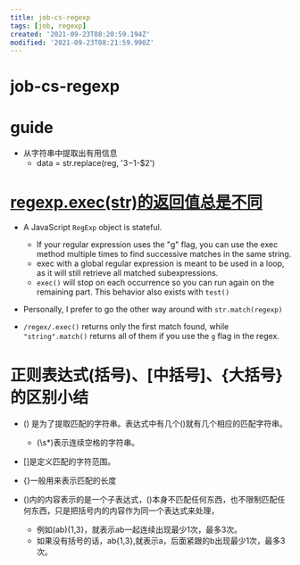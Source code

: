 ```yaml
---
title: job-cs-regexp
tags: [job, regexp]
created: '2021-09-23T08:20:59.194Z'
modified: '2021-09-23T08:21:59.990Z'
---
```


# job-cs-regexp

# guide

- 从字符串中提取出有用信息
  - data = str.replace(reg, '$3-$1-$2')

# [regexp.exec(str)的返回值总是不同](https://stackoverflow.com/questions/11477415)
- A JavaScript `RegExp` object is stateful.
  - If your regular expression uses the "g" flag, you can use the exec method multiple times to find successive matches in the same string.
  - exec with a global regular expression is meant to be used in a loop, as it will still retrieve all matched subexpressions.
  - `exec()` will stop on each occurrence so you can run again on the remaining part. This behavior also exists with `test()`

- Personally, I prefer to go the other way around with `str.match(regexp)`

- `/regex/.exec()` returns only the first match found, while `"string".match()` returns all of them if you use the `g` flag in the regex.

# 正则表达式(括号)、[中括号]、{大括号}的区别小结

- () 是为了提取匹配的字符串。表达式中有几个()就有几个相应的匹配字符串。
  - (\s*)表示连续空格的字符串。
- []是定义匹配的字符范围。
- {}一般用来表示匹配的长度

- ()内的内容表示的是一个子表达式，()本身不匹配任何东西，也不限制匹配任何东西，只是把括号内的内容作为同一个表达式来处理，
  - 例如(ab){1,3}，就表示ab一起连续出现最少1次，最多3次。
  - 如果没有括号的话，ab{1,3},就表示a，后面紧跟的b出现最少1次，最多3次。
